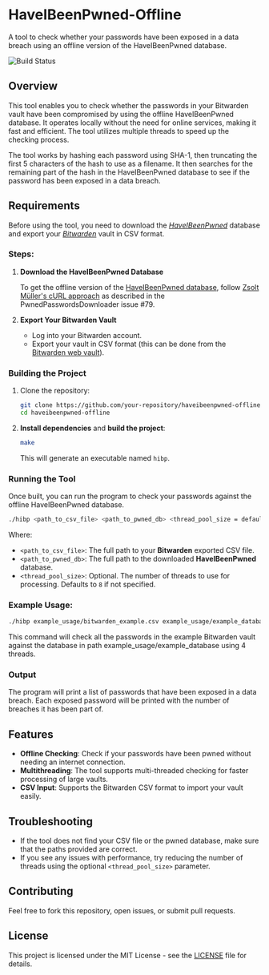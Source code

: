 # HaveIBeenPwned-Offline

A tool to check whether your passwords have been exposed in a data breach using an offline version of the HaveIBeenPwned database.

![Build Status](https://github.com/aliharbaji/haveibeenpwned-offline/actions/workflows/ci.yml/badge.svg)

## Overview

This tool enables you to check whether the passwords in your Bitwarden vault have been compromised by using the offline HaveIBeenPwned database. It operates locally without the need for online services, making it fast and efficient. The tool utilizes multiple threads to speed up the checking process.

The tool works by hashing each password using SHA-1, then truncating the first 5 characters of the hash to use as a filename. It then searches for the remaining part of the hash in the HaveIBeenPwned database to see if the password has been exposed in a data breach.

## Requirements

Before using the tool, you need to download the [_HaveIBeenPwned_](https://haveibeenpwned.com/) database and export your [_Bitwarden_](https://bitwarden.com/) vault in CSV format.

### Steps:

1. **Download the HaveIBeenPwned Database**

   To get the offline version of the [HaveIBeenPwned database](https://haveibeenpwned.com/Passwords), follow [Zsolt Müller's cURL approach](https://github.com/HaveIBeenPwned/PwnedPasswordsDownloader/issues/79) as described in the PwnedPasswordsDownloader issue #79.

2. **Export Your Bitwarden Vault**

    - Log into your Bitwarden account.
    - Export your vault in CSV format (this can be done from the [Bitwarden web vault](https://vault.bitwarden.com/)).

### Building the Project

1. Clone the repository:
   ```bash
   git clone https://github.com/your-repository/haveibeenpwned-offline.git
   cd haveibeenpwned-offline
   ```

2. **Install dependencies** and **build the project**:
   ```bash
   make
   ```

   This will generate an executable named `hibp`.

### Running the Tool

Once built, you can run the program to check your passwords against the offline HaveIBeenPwned database.

```bash
./hibp <path_to_csv_file> <path_to_pwned_db> <thread_pool_size = defaults to 8>
```

Where:
- `<path_to_csv_file>`: The full path to your **Bitwarden** exported CSV file.
- `<path_to_pwned_db>`: The full path to the downloaded **HaveIBeenPwned** database.
- `<thread_pool_size>`: Optional. The number of threads to use for processing. Defaults to `8` if not specified.

### Example Usage:

```bash
./hibp example_usage/bitwarden_example.csv example_usage/example_database 4
```

This command will check all the passwords in the example Bitwarden vault against the database in path example_usage/example_database using 4 threads.

### Output

The program will print a list of passwords that have been exposed in a data breach. Each exposed password will be printed with the number of breaches it has been part of.

## Features

- **Offline Checking**: Check if your passwords have been pwned without needing an internet connection.
- **Multithreading**: The tool supports multi-threaded checking for faster processing of large vaults.
- **CSV Input**: Supports the Bitwarden CSV format to import your vault easily.

## Troubleshooting

- If the tool does not find your CSV file or the pwned database, make sure that the paths provided are correct.
- If you see any issues with performance, try reducing the number of threads using the optional `<thread_pool_size>` parameter.

## Contributing

Feel free to fork this repository, open issues, or submit pull requests.

## License

This project is licensed under the MIT License - see the [LICENSE](LICENSE) file for details.
